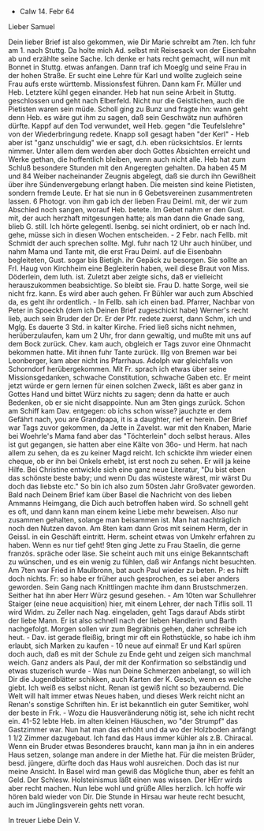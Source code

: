 + Calw 14. Febr 64

Lieber Samuel

Dein lieber Brief ist also gekommen, wie Dir Marie schreibt am 7ten. Ich fuhr am 1. nach Stuttg. Da holte mich Ad. selbst mit Reisesack von der Eisenbahn ab und erzählte seine Sache. Ich denke er hats recht gemacht, will nun mit Bonnet in Stuttg. etwas anfangen. Dann traf ich Moeglg und seine Frau in der hohen Straße. Er sucht eine Lehre für Karl und wollte zugleich seine Frau aufs erste württemb. Missionsfest führen. Dann kam Fr. Müller und Heb. Letztere kühl gegen einander. Heb hat nun seine Arbeit in Stuttg. geschlossen und geht nach Elberfeld. Nicht nur die Geistlichen, auch die Pietisten waren sein müde. Scholl ging zu Bunz und fragte ihn: wann geht denn Heb. es wäre gut ihm zu sagen, daß sein Geschwätz nun aufhören dürfte. Kappf auf den Tod verwundet, weil Heb. gegen "die Teufelslehre" von der Wiederbringung redete. Knapp soll gesagt haben "der Kerl" - Heb aber ist "ganz unschuldig" wie er sagt, d.h. eben rücksichtslos. Er lernts nimmer. Unter allem dem werden aber doch Gottes Absichten erreicht und Werke gethan, die hoffentlich bleiben, wenn auch nicht alle. Heb hat zum Schluß besondere Stunden mit den Angeregten gehalten. Da haben 45 M und 84 Weiber nacheinander Zeugnis abgelegt, daß sie durch ihn Gewißheit über ihre Sündenvergebung erlangt haben. Die meisten sind keine Pietisten, sondern fremde Leute. Er hat sie nun in 6 Gebetsvereinen zusammentreten lassen. 6 Photogr. von ihm gab ich der lieben Frau Deiml. mit, der wir zum Abschied noch sangen, worauf Heb. betete. Im Gebet nahm er den Gust. mit, der auch herzhaft mitgesungen hatte; als man dann die Gnade sang, blieb G. still. Ich hörte gelegentl. Isenbg. sei nicht ordiniert, ob er nach Ind. gehe, müsse sich in diesen Wochen entscheiden. - 2 Febr. nach Fellb. mit Schmidt der auch sprechen sollte. Mgl. fuhr nach 12 Uhr auch hinüber, und nahm Mama und Tante mit, die erst Frau Deiml. auf die Eisenbahn begleiteten, Gust. sogar bis Bietigh. ihr Gepäck zu besorgen. Sie sollte an Frl. Haug von Kirchheim eine Begleiterin haben, weil diese Braut von Miss. Döderlein, dem luth. ist. Zuletzt aber zeigte sichs, daß er vielleicht herauszukommen beabsichtige. So bleibt sie. Frau D. hatte Sorge, weil sie nicht frz. kann. Es wird aber auch gehen. Fr Bühler war auch zum Abschied da, es geht ihr ordentlich. - In Fellb. sah ich einen bad. Pfarrer, Nachbar von Peter in Spoeckh (dem ich Deinen Brief zugeschickt habe) Werner's recht lieb, auch sein Bruder der Dr. Er der Pfr. redete zuerst, dann Schm, ich und Mglg. Es dauerte 3 Std. in kalter Kirche. Fried ließ sichs nicht nehmen, herüberzulaufen, kam um 2 Uhr, fror dann gewaltig, und mußte mit uns auf dem Bock zurück. Chev. kam auch, obgleich er Tags zuvor eine Ohnmacht bekommen hatte. Mit ihnen fuhr Tante zurück. Illg von Bremen war bei Leonberger, kam aber nicht ins Pfarrhaus. Adolph war gleichfalls von Schorndorf herübergekommen. Mit Fr. sprach ich etwas über seine Missionsgedanken, schwache Constitution, schwache Gaben etc. Er meint jetzt würde er gern lernen für einen solchen Zweck, läßt es aber ganz in Gottes Hand und bittet Würz nichts zu sagen; denn da hatte er auch Bedenken, ob er sie nicht disappointe. Nun am 3ten gings zurück. Schon am Schiff kam Dav. entgegen: ob ichs schon wisse? jauchzte er dem Gefährt nach, you are Grandpapa, it is a daughter, rief er herein. Der Brief war Tags zuvor gekommen, da Jette in Zavelst. war mit den Knaben, Marie bei Woehrle's Mama fand aber das "Töchterlein" doch selbst heraus. Alles ist gut gegangen, sie hatten aber eine Kälte von 36o- und Herm. hat nach allem zu sehen, da es zu keiner Magd reicht. Ich schickte ihm wieder einen cheque, ob er ihn bei Onkels erhebt, ist erst noch zu sehen. Er will ja keine Hilfe. Bei Christine entwickle sich eine ganz neue Literatur, "Du bist eben das schönste beste baby; und wenn Du das wüsteste wärest, mir wärst Du doch das liebste etc." So bin ich also zum 50sten Jahr Großvater geworden. Bald nach Deinem Brief kam über Basel die Nachricht von des lieben Ammanns Heimgang, die Dich auch betroffen haben wird. So schnell geht es oft, und dann kann man einem keine Liebe mehr beweisen. Also nur zusammen gehalten, solange man beisammen ist. Man hat nachträglich noch den Nutzen davon. Am 8ten kam dann Gros mit seinem Herm, der in Geissl. in ein Geschäft eintritt. Herm. scheint etwas von Umkehr erfahren zu haben. Wenn es nur tief geht! 9ten ging Jette zu Frau Staelin, die gerne französ. spräche oder läse. Sie scheint auch mit uns einige Bekanntschaft zu wünschen, und es ein wenig zu fühlen, daß wir Anfangs nicht besuchten. Am 7ten war Fried in Maulbronn, bat auch Paul wieder zu beten. P: es hilft doch nichts. Fr: so habe er früher auch gesprochen, es sei aber anders geworden. Sein Gang nach Knittlingen machte ihm dann Brustschmerzen. Seither hat ihn aber Herr Würz gesund gesehen. - Am 10ten war Schullehrer Staiger (eine neue acquisition) hier, mit einem Lehrer, der nach Tiflis soll. 11 wird Widm. zu Zeller nach Nag. eingeladen, geht Tags darauf Abds stirbt der liebe Mann. Er ist also schnell nach der lieben Handlerin und Barth nachgefolgt. Morgen sollen wir zum Begräbnis gehen, daher schreibe ich heut. - Dav. ist gerade fleißig, bringt mir oft ein Rothstückle, so habe ich ihm erlaubt, sich Marken zu kaufen - 10 neue auf einmal! Er und Karl spüren doch auch, daß es mit der Schule zu Ende geht und zeigen sich manchmal weich. Ganz anders als Paul, der mit der Konfirmation so selbständig und etwas stuzerisch wurde - Was nun Deine Schmerzen anbelangt, so will ich Dir die Jugendblätter schikken, auch Karten der K. Gesch, wenn es welche giebt. Ich weiß es selbst nicht. Renan ist gewiß nicht so bezaubernd. Die Welt will halt immer etwas Neues haben, und dieses Werk reicht nicht an Renan's sonstige Schriften hin. Er ist bekanntlich ein guter Semitiker, wohl der beste in Frk. - 
Wozu die Hausveränderung nötig ist, sehe ich nicht recht ein. 41-52 lebte Heb. im alten kleinen Häuschen, wo "der Strumpf" das Gastzimmer war. Nun hat man das erhöht und da wo der Holzboden anfängt 1 1/2 Zimmer dazugebaut. Ich fand das Haus immer kühler als z.B. Chiracal. Wenn ein Bruder etwas Besonderes braucht, kann man ja ihn in ein anderes Haus setzen, solange man andere in der Miethe hat. Für die meisten Brüder, besd. jüngere, dürfte doch das Haus wohl ausreichen. Doch das ist nur meine Ansicht. In Basel wird man gewiß das Mögliche thun, aber es fehlt an Geld. Der Schlesw. Holsteinismus läßt einen was wissen. Der HErr wirds aber recht machen. Nun lebe wohl und grüße Alles herzlich. Ich hoffe wir hören bald wieder von Dir. Die Stunde in Hirsau war heute recht besucht, auch im Jünglingsverein gehts nett voran.

 In treuer Liebe
 Dein V.

